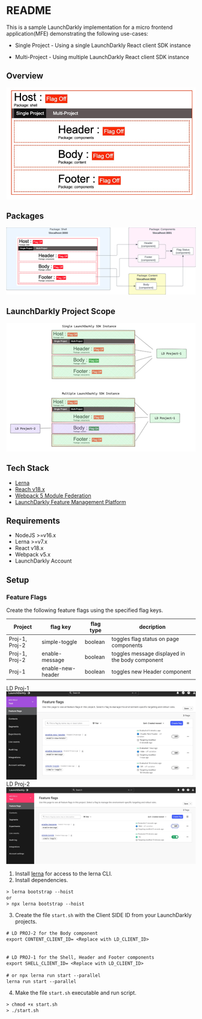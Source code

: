 # README
This is a sample LaunchDarkly implementation for a micro frontend application(MFE) demonstrating the following use-cases:
* Single Project -  Using a single LaunchDarkly React client SDK instance

* Multi-Project - Using multiple LaunchDarkly React client SDK instance

## Overview
![](./img/overview.jpg)

## Packages
![](./img/packages.jpg)

## LaunchDarkly Project Scope
![](./img/ld-projects.jpg)

## Tech Stack
* [Lerna](https://www.npmjs.com/package/lerna)
* [Reach v18.x](https://react.dev/blog/2022/03/29/react-v18)
* [Webpack 5 Module Federation](https://module-federation.github.io/)
* [LaunchDarkly Feature Management Platform](https://launchdarkly.com/)

## Requirements
* NodeJS  >=v16.x
* Lerna >=v7.x
* React v18.x
* Webpack v5.x
* LaunchDarkly Account


## Setup
### Feature Flags
Create the following feature flags using the specified flag keys.

| Project | flag key | flag type | decription|
|---|---|---|---|
|Proj-1, Proj-2|simple-toggle| boolean|toggles flag status on page components|
|Proj-1, Proj-2|enable-message| boolean|toggles message displayed in the body component|
|Proj-1|enable-new-header| boolean|toggles new Header component|

LD Proj-1
![Proj1](img/ldFlagDashboard1.jpg)
LD Proj-2
![Proj2](img/ldFlagDashboard2.jpg)


>
1. Install [lerna](https://www.npmjs.com/package/lerna) for access to the lerna CLI.
2. Install dependencies.

```
> lerna bootstrap --hoist
or 
> npx lerna bootstrap --hoist
```

3. Create the file `start.sh` with the Client SIDE ID  from your LaunchDarkly projects.
   
 ```
# LD PROJ-2 for the Body component
export CONTENT_CLIENT_ID= <Replace with LD_CLIENT_ID>


# LD PROJ-1 for the Shell, Header and Footer components
export SHELL_CLIENT_ID= <Replace with LD_CLIENT_ID>

# or npx lerna run start --parallel
lerna run start --parallel

```

4. Make the file `start.sh` executable and run script.
   
```
> chmod +x start.sh
> ./start.sh
```


